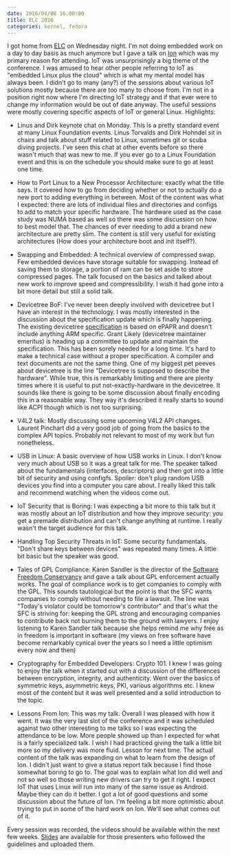 ```yaml
---
date: 2016/04/08 16:00:00
title: ELC 2016
categories: kernel, fedora
---
```

I got home from [ELC](http://events.linuxfoundation.org/events/embedded-linux-conference)
on Wednesday night. I'm not doing embedded work on a day to day basis as much
anymore but I gave a talk on [Ion](http://www.labbott.name/blog/2015/10/22/ion-past-and-future/)
which was my primary reason for attending. IoT was unsurprisingly a big theme
of the conference. I was amused to hear other people referring to IoT as
"embedded Linux plus the cloud" which is what my mental model has always been.
I didn't go to many (any?) of the sessions about various IoT solutions mostly
because there are too many to choose from. I'm not in a position right now
where I'm directing IoT strategy and if that ever were to change my information
would be out of date anyway. The useful sessions were mostly covering specific
aspects of IoT or general Linux. Highlights:

- Linus and Dirk keynote chat on Monday. This is a pretty standard event at
many Linux Foundation events. Linus Torvalds and Dirk Hohndel sit in chairs
and talk about stuff related to Linux, sometimes git or scuba diving
projects. I've seen this chat at other events before so there wasn't much
that was new to me. If you ever go to a Linux Foundation event and this is
on the schedule you should make sure to go at least one time.

- How to Port Linux to a New Processor Architecture: exactly what the title
says. It covered how to go from deciding whether or not to actually do a new
port to adding everything in between. Most of the content was what I expected:
there are lots of individual files and directories and configs to add to
match your specific hardware. The hardware used as the case study was NUMA
based as well so there was some discussion on how to best model that. The
chances of ever needing to add a brand new architecture are pretty slim. The
content is still very useful for existing architectures (How does your
architecture boot and init itself?).

- Swapping and Embedded: A technical overview of compressed swap. Few embedded
devices have storage suitable for swapping. Instead of saving them to storage,
a portion of ram can be set aside to store compressed pages. The talk focused
on the basics and talked about new work to improve speed and compressibility.
I wish it had gone into a bit more detail but still a solid talk.

- Devicetree BoF: I've never been deeply involved with devicetree but I have
an interest in the technology. I was mostly interested in the discussion about
the specification update which is finally happening. The existing
devicetree [specification](http://devicetree.org)
is based on ePAPR and doesn't include anything ARM specific. Grant Likely
(devicetree maintainer emeritus) is heading up a committee to update and
maintain the specification. This has been sorely needed for a long time. It's
hard to make a technical case without a proper specification. A compiler and
text documents are not the same thing. One of my biggest pet peeves about
devicetree is the line "Devicetree is supposed to describe the hardware".
While true, this is remarkably limiting and there are plenty times where it
is useful to put not-exactly-hardware in the devicetree. It sounds like there
is going to be some discussion about finally encoding this in a reasonable way.
They way it's described it really starts to sound like ACPI though which is
not too surprising.

- V4L2 talk: Mostly discussing some upcoming V4L2 API changes. Laurent
Pinchart did a very good job of going from the basics to the complex API topics.
Probably not relevant to most of my work but fun nonetheless.

- USB in Linux: A basic overview of how USB works in Linux. I don't know very
much about USB so it was a great talk for me. The speaker talked about the
fundamentals (interfaces, descriptors) and then got into a little bit of
security and using configfs. Spoiler: don't plug random USB devices you find
into a computer you care about. I really liked this talk and recommend watching
when the videos come out.

- IoT Security that is Boring: I was expecting a bit more to this talk but it
was mostly about an IoT distribution and how they improve security: you get
a premade distribution and can't change anything at runtime. I really wasn't
the target audience for this talk.

- Handling Top Security Threats in IoT: Some security fundamentals. "Don't
share keys between devices" was repeated many times. A little bit basic but
the speaker was good.

- Tales of GPL Compliance: Karen Sandler is the director of the
[Software Freedom Conservancy](https://sfconservancy.org) and gave a talk
about GPL enforcement actually works. The goal of compliance work is to
get companies to comply with the GPL. This sounds tautological but the point
is that the SFC wants companies to comply without needing to file a lawsuit.
The line was "Today's violator could be tomorrow's contributor" and that's
what the SFC is striving for: keeping the GPL strong and encouraging companies
to contribute back not burning them to the ground with lawyers. I enjoy
listening to Karen Sandler talk because she helps remind me why free as in
freedom is important in software (my views on free software have become
remarkably cynical over the years so I need a little optimism every now and
then)

- Cryptography for Embedded Developers: Crypto 101. I knew I was going to enjoy
the talk when it started out with a discussion of the differences between
encryption, integrity, and authenticity. Went over the basics of symmetric keys,
asymmetric keys, PKI, various algorithms etc. I knew most of the content but
it was well presented and a solid introduction to the topic.

- Lessons From Ion: This was my talk.
Overall I was pleased with how it went. It was the very last slot of the
conference and it was scheduled against two other interesting to me talks so
I was expecting the attendance to be low. More people showed up than I expected
for what is a fairly specialized talk. I wish I had practiced giving the talk
 a little bit more so my delivery was more fluid. Lesson for next time. The
actual content of the talk was expanding on what to learn from the design of
Ion. I didn't just want to give a status report talk because I find those
somewhat boring to go to. The goal was to explain what Ion did well and not
so well so those writing new drivers can try to get it right. I expect IoT
that uses Linux will run into many of the same issue as Android. Maybe they
can do it better. I got a lot of
good questions and some discussion about the future of Ion. I'm feeling a
bit more optimistic about trying to put in some of the hard work on Ion.
We'll see what comes out of it.

Every session was recorded, the videos should be available within the next
few weeks. [Slides](http://events.linuxfoundation.org/events/embedded-linux-conference/program/slides)
are available for those presenters who followed the guidelines and uploaded
them.
